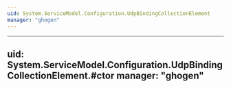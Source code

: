 ```yaml
---
uid: System.ServiceModel.Configuration.UdpBindingCollectionElement
manager: "ghogen"
---
```


---
uid: System.ServiceModel.Configuration.UdpBindingCollectionElement.#ctor
manager: "ghogen"
---
